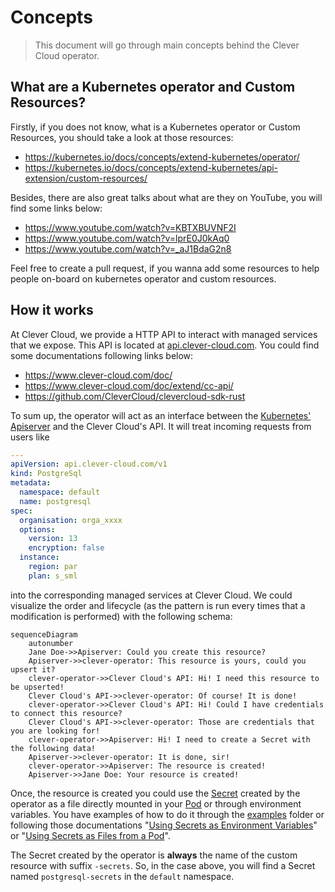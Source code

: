 # Concepts

> This document will go through main concepts behind the Clever Cloud operator.

## What are a Kubernetes operator and Custom Resources?

Firstly, if you does not know, what is a Kubernetes operator or Custom
Resources, you should take a look at those resources:

- https://kubernetes.io/docs/concepts/extend-kubernetes/operator/
- https://kubernetes.io/docs/concepts/extend-kubernetes/api-extension/custom-resources/

Besides, there are also great talks about what are they on YouTube, you will
find some links below:

- https://www.youtube.com/watch?v=KBTXBUVNF2I
- https://www.youtube.com/watch?v=lprE0J0kAq0
- https://www.youtube.com/watch?v=_aJ1BdaG2n8

Feel free to create a pull request, if you wanna add some resources to help
people on-board on kubernetes operator and custom resources.

## How it works

At Clever Cloud, we provide a HTTP API to interact with managed services that we
expose. This API is located at [api.clever-cloud.com](https://api.clever-cloud.com).
You could find some documentations following links below:

- https://www.clever-cloud.com/doc/
- https://www.clever-cloud.com/doc/extend/cc-api/
- https://github.com/CleverCloud/clevercloud-sdk-rust

To sum up, the operator will act as an interface between the [Kubernetes'
Apiserver](https://kubernetes.io/docs/concepts/overview/components/#kube-apiserver)
and the Clever Cloud's API. It will treat incoming requests from users like

```yaml
---
apiVersion: api.clever-cloud.com/v1
kind: PostgreSql
metadata:
  namespace: default
  name: postgresql
spec:
  organisation: orga_xxxx
  options:
    version: 13
    encryption: false
  instance:
    region: par
    plan: s_sml
```

into the corresponding managed services at Clever Cloud. We could visualize the
order and lifecycle (as the pattern is run every times that a modification is
performed) with the following schema:

```mermaid
sequenceDiagram
    autonumber
    Jane Doe->>Apiserver: Could you create this resource?
    Apiserver->>clever-operator: This resource is yours, could you upsert it?
    clever-operator->>Clever Cloud's API: Hi! I need this resource to be upserted!
    Clever Cloud's API->>clever-operator: Of course! It is done!
    clever-operator->>Clever Cloud's API: Hi! Could I have credentials to connect this resource?
    Clever Cloud's API->>clever-operator: Those are credentials that you are looking for!
    clever-operator->>Apiserver: Hi! I need to create a Secret with the following data!
    Apiserver->>clever-operator: It is done, sir!
    clever-operator->>Apiserver: The resource is created!
    Apiserver->>Jane Doe: Your resource is created!
```

Once, the resource is created you could use the
[Secret](https://kubernetes.io/docs/concepts/configuration/secret/) created by
the operator as a file directly mounted in your
[Pod](https://kubernetes.io/docs/concepts/workloads/pods/) or through environment
variables. You have examples of how to do it through the [examples](../examples/)
folder or following those documentations "[Using Secrets as Environment Variables](https://unofficial-kubernetes.readthedocs.io/en/latest/concepts/configuration/secret/#using-secrets-as-environment-variables)" or "[Using Secrets as Files from a Pod](https://unofficial-kubernetes.readthedocs.io/en/latest/concepts/configuration/secret/#using-secrets-as-files-from-a-pod)".

The Secret created by the operator is __always__ the name of the custom resource
with suffix `-secrets`. So, in the case above, you will find a Secret named
`postgresql-secrets` in the `default` namespace.
